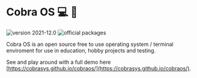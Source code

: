 # Cobra OS :computer: :floppy_disk:

![version 2021-12.0](https://img.shields.io/badge/version-2021--12.0-green) ![official packages](https://img.shields.io/endpoint?url=https://cobraospackages.raidtheweb.repl.co&style=flat)

Cobra OS is an open source free to use operating system / terminal enviroment for use in education, hobby projects and testing.

See and play around with a full demo here [https://cobrasys.github.io/cobraos/](https://cobrasys.github.io/cobraos/).
